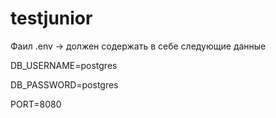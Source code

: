 # testjunior
Фаил .env -> должен содержать в себе следующие данные

DB_USERNAME=postgres

DB_PASSWORD=postgres

PORT=8080
